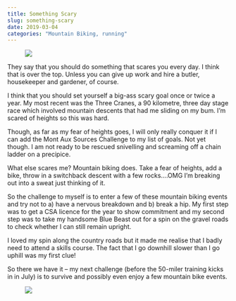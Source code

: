 ```yaml
---
title: Something Scary
slug: something-scary
date: 2019-03-04
categories: "Mountain Biking, running"
---
```


<figure class="wp-block-image is-resized"><img src="http://res.cloudinary.com/dy6grlu8z/image/upload/v1558866454/zbxfmzptjn5h1wayk8d0.jpg"/></figure>



<p>They say that you should do something that scares you every day. I think that is over the top.  Unless you can give up work and hire a butler, housekeeper and gardener, of course.</p>



<p>I think that you should set yourself a big-ass scary goal once or twice a year. My most recent was the Three Cranes, a 90 kilometre, three day stage race which involved mountain descents that had me sliding on my bum. I’m scared of heights so this was hard.</p>



<p> Though, as far as my fear of heights goes, I will only really conquer it if I can add the Mont Aux Sources Challenge to my list of goals. Not yet though. I am not ready to be rescued snivelling and screaming off a chain ladder on a precipice.</p>



<p>What else scares me? Mountain biking does. Take a fear of heights, add a bike, throw in a switchback descent with a few rocks….OMG I’m breaking out into a sweat just thinking of it.</p>



<p>So the challenge to myself is to enter a few of these mountain biking events and try not to a) have a nervous breakdown and b) break a hip.  My first step was to get a CSA licence for the year to show commitment and my second step was to take my handsome Blue Beast out for a spin on the gravel roads to check whether I can still remain upright.</p>



<p>I loved my spin along the country roads but it made me realise that I badly need to attend a skills course. The fact that I go downhill slower than I go uphill was my first clue!</p>



<p>So there we have it – my next challenge (before the 50-miler training kicks in in July) is to survive and possibly even enjoy a few mountain bike events.</p>



<figure class="wp-block-image is-resized"><img src="http://res.cloudinary.com/dy6grlu8z/image/upload/v1558866455/f41s7gkyf9qjznbppnxr.jpg"/></figure>


